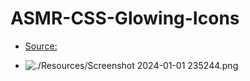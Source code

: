 # ASMR-CSS-Glowing-Icons
- [Source:](https://www.youtube.com/watch?v=qaUf4l9Tth4)

- ![./Resources/Screenshot 2024-01-01 235244.png]()
